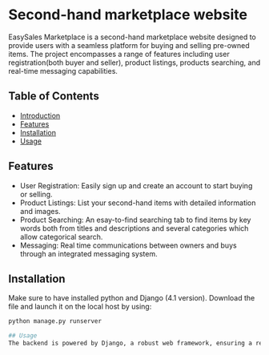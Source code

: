 # Second-hand marketplace website

EasySales Marketplace is a second-hand marketplace website designed to provide users with a seamless platform for buying and selling pre-owned items. The project encompasses a range of features including user registration(both buyer and seller), product listings, products searching, and real-time messaging capabilities.

## Table of Contents

- [Introduction](#Introduction)
- [Features](#features)
- [Installation](#installation)
- [Usage](#usage)

## Features

- User Registration: Easily sign up and create an account to start buying or selling.
- Product Listings: List your second-hand items with detailed information and images.
- Product Searching: An esay-to-find searching tab to find items by key words both from titles and descriptions and several categories which allow categorical search.
- Messaging: Real time communications between owners and buys through an integrated messaging system.

## Installation

Make sure to have installed python and Django (4.1 version).
Download the file and launch it on the local host by using:
```bash
python manage.py runserver

## Usage
The backend is powered by Django, a robust web framework, ensuring a reliable and secure foundation for the platform. The frontend utilizes HTML and CSS and is crafted using customized Bootstrap components, resulting in a clean and user-friendly design.
